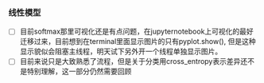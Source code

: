 ### 线性模型

- [ ] 目前softmax那里可视化还是有点问题，在jupyternotebook上可视化的最好迁移过来，目前想到在terminal里面显示图片的只有pyplot.show(), 但是这种显示貌似会阻塞主线程，明天试下另外开一个线程单独显示图片。
- [ ] 目前来说只是大致熟悉了流程，但是关于分类用cross_entropy表示差异还不是特别理解，这一部分仍然需要回顾